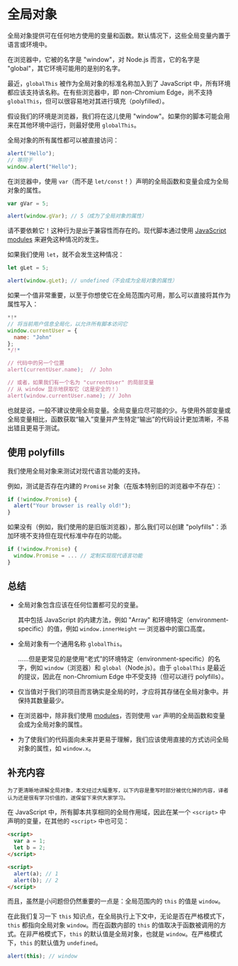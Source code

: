 
# 全局对象

全局对象提供可在任何地方使用的变量和函数。默认情况下，这些全局变量内置于语言或环境中。

在浏览器中，它被的名字是 "window"，对 Node.js 而言，它的名字是 "global"，其它环境可能用的是别的名字。

最近，`globalThis` 被作为全局对象的标准名称加入到了 JavaScript 中，所有环境都应该支持该名称。在有些浏览器中，即 non-Chromium Edge，尚不支持 `globalThis`，但可以很容易地对其进行填充（polyfilled）。

假设我们的环境是浏览器，我们将在这儿使用 "window"。如果你的脚本可能会用来在其他环境中运行，则最好使用 `globalThis`。

全局对象的所有属性都可以被直接访问：

```js run
alert("Hello");
// 等同于
window.alert("Hello");
```

在浏览器中，使用 `var`（而不是 `let/const`！）声明的全局函数和变量会成为全局对象的属性。

```js run untrusted refresh
var gVar = 5;

alert(window.gVar); // 5（成为了全局对象的属性）
```

请不要依赖它！这种行为是出于兼容性而存在的。现代脚本通过使用 [JavaScript modules](info:modules) 来避免这种情况的发生。

如果我们使用 `let`，就不会发生这种情况：

```js run untrusted refresh
let gLet = 5;

alert(window.gLet); // undefined（不会成为全局对象的属性）
```

如果一个值非常重要，以至于你想使它在全局范围内可用，那么可以直接将其作为属性写入：

```js run
*!*
// 将当前用户信息全局化，以允许所有脚本访问它
window.currentUser = {
  name: "John"
};
*/!*

// 代码中的另一个位置
alert(currentUser.name);  // John

// 或者，如果我们有一个名为 "currentUser" 的局部变量
// 从 window 显示地获取它（这是安全的！）
alert(window.currentUser.name); // John
```

也就是说，一般不建议使用全局变量。全局变量应尽可能的少。与使用外部变量或全局变量相比，函数获取“输入”变量并产生特定“输出”的代码设计更加清晰，不易出错且更易于测试。

## 使用 polyfills

我们使用全局对象来测试对现代语言功能的支持。

例如，测试是否存在内建的 `Promise` 对象（在版本特别旧的浏览器中不存在）：
```js run
if (!window.Promise) {
  alert("Your browser is really old!");
}
```

如果没有（例如，我们使用的是旧版浏览器），那么我们可以创建 "polyfills"：添加环境不支持但在现代标准中存在的功能。

```js run
if (!window.Promise) {
  window.Promise = ... // 定制实现现代语言功能
}
```

## 总结

- 全局对象包含应该在任何位置都可见的变量。

    其中包括 JavaScript 的内建方法，例如 "Array" 和环境特定（environment-specific）的值，例如 `window.innerHeight` — 浏览器中的窗口高度。
- 全局对象有一个通用名称 `globalThis`。

    ……但是更常见的是使用“老式”的环境特定（environment-specific）的名字，例如 `window`（浏览器）和 `global`（Node.js）。由于 `globalThis` 是最近的提议，因此在 non-Chromium Edge 中不受支持（但可以进行 polyfills）。
- 仅当值对于我们的项目而言确实是全局的时，才应将其存储在全局对象中。并保持其数量最少。
- 在浏览器中，除非我们使用 [modules](info:modules)，否则使用 `var` 声明的全局函数和变量会成为全局对象的属性。
- 为了使我们的代码面向未来并更易于理解，我们应该使用直接的方式访问全局对象的属性，如 `window.x`。

## 补充内容

```smart header="说明"
为了更清晰地讲解全局对象，本文经过大幅重写，以下内容是重写时部分被优化掉的内容，译者认为还是很有学习价值的，遂保留下来供大家学习。
```

在 JavaScript 中，所有脚本共享相同的全局作用域，因此在某一个 `<script>` 中声明的变量，在其他的 `<script>` 中也可见：

```html run
<script>
  var a = 1;
  let b = 2;
</script>

<script>
  alert(a); // 1
  alert(b); // 2
</script>
```

而且，虽然是小问题但仍然重要的一点是：全局范围内的 `this` 的值是 `window`。

在此我们复习一下 `this` 知识点，在全局执行上下文中，无论是否在严格模式下，`this` 都指向全局对象 `window`。而在函数内部的 `this` 的值取决于函数被调用的方式。在非严格模式下，`this` 的默认值是全局对象，也就是 `window`。在严格模式下，`this` 的默认值为 `undefined`。

```js untrusted refresh
alert(this); // window
```
